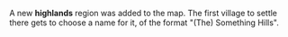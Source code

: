 A new **highlands** region was added to the map. The first village to settle there gets to choose a name for it, of the format "(The) Something Hills".
